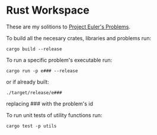 # Rust Workspace

These are my solitions to [Project Euler's Problems](https://projecteuler.net/archives).

To build all the necesary crates, libraries and problems run:
```console
cargo build --release
```

To run a specific problem's executable run:
```console
cargo run -p e### --release
```
or if already built:
```console
./target/release/e###
```
replacing ### with the problem's id

To run unit tests of utility functions run:
```console
cargo test -p utils
```
